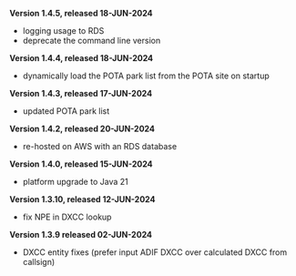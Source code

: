 **Version 1.4.5, released 18-JUN-2024**
- logging usage to RDS
- deprecate the command line version

**Version 1.4.4, released 18-JUN-2024**
- dynamically load the POTA park list from the POTA site on startup

**Version 1.4.3, released 17-JUN-2024**
- updated POTA park list

**Version 1.4.2, released 20-JUN-2024**
- re-hosted on AWS with an RDS database

**Version 1.4.0, released 15-JUN-2024**
- platform upgrade to Java 21

**Version 1.3.10, released 12-JUN-2024**
- fix NPE in DXCC lookup

**Version 1.3.9 released 02-JUN-2024**
- DXCC entity fixes (prefer input ADIF DXCC over calculated DXCC from callsign)
